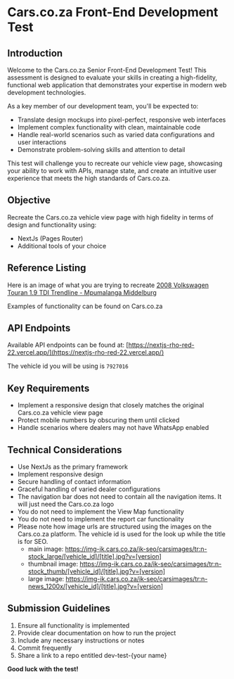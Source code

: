 # Cars.co.za Front-End Development Test

## Introduction

Welcome to the Cars.co.za Senior Front-End Development Test! This assessment is designed to evaluate your skills in creating a high-fidelity, functional web application that demonstrates your expertise in modern web development technologies.

As a key member of our development team, you'll be expected to:

- Translate design mockups into pixel-perfect, responsive web interfaces
- Implement complex functionality with clean, maintainable code
- Handle real-world scenarios such as varied data configurations and user interactions
- Demonstrate problem-solving skills and attention to detail

This test will challenge you to recreate our vehicle view page, showcasing your ability to work with APIs, manage state, and create an intuitive user experience that meets the high standards of Cars.co.za.

## Objective

Recreate the Cars.co.za vehicle view page with high fidelity in terms of design and functionality using:

- NextJs (Pages Router)
- Additional tools of your choice

## Reference Listing

Here is an image of what you are trying to recreate
[2008 Volkswagen Touran 1.9 TDI Trendline - Mpumalanga Middelburg](https://img-ik.cars.co.za/devtest/Listing_iwZDhHcKT.png?updatedAt=1733984167988)

Examples of functionality can be found on Cars.co.za

## API Endpoints

Available API endpoints can be found at:
[https://nextjs-rho-red-22.vercel.app/](https://nextjs-rho-red-22.vercel.app/)

The vehicle id you will be using is `7927016`

## Key Requirements

- Implement a responsive design that closely matches the original Cars.co.za vehicle view page
- Protect mobile numbers by obscuring them until clicked
- Handle scenarios where dealers may not have WhatsApp enabled

## Technical Considerations

- Use NextJs as the primary framework
- Implement responsive design
- Secure handling of contact information
- Graceful handling of varied dealer configurations
- The navigation bar does not need to contain all the navigation items. It will just need the Cars.co.za logo
- You do not need to implement the View Map functionality
- You do not need to implement the report car functionality
- Please note how image urls are structured using the images on the Cars.co.za platform. The vehicle id is used for the look up while the title is for SEO.
  - main image: https://img-ik.cars.co.za/ik-seo/carsimages/tr:n-stock_large/[vehicle_id]/[title].jpg?v=[version]
  - thumbnail image: https://img-ik.cars.co.za/ik-seo/carsimages/tr:n-stock_thumb/[vehicle_id]/[title].jpg?v=[version]
  - large image: https://img-ik.cars.co.za/ik-seo/carsimages/tr:n-news_1200x/[vehicle_id]/[title].jpg?v=[version]

## Submission Guidelines

1. Ensure all functionality is implemented
2. Provide clear documentation on how to run the project
3. Include any necessary instructions or notes
4. Commit frequently
5. Share a link to a repo entitled dev-test-{your name}

**Good luck with the test!**
